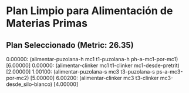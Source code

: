 # Plan Limpio para Alimentación de Materias Primas

## Plan Seleccionado (Metric: 26.35)

0.00000: (alimentar-puzolana-h mc1 t1-puzolana-h ph-a-mc1-por-mc1) [6.00000]
0.00000: (alimentar-clinker mc1 t1-clinker mc1-desde-pretrit) [2.00000]
1.00100: (alimentar-puzolana-s mc3 t3-puzolana-s ps-a-mc3-por-mc2) [5.00000]
6.00200: (alimentar-clinker mc3 t3-clinker mc3-desde_silo-blanco) [4.00000]